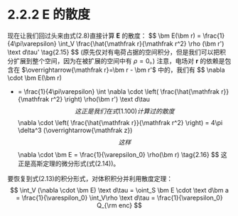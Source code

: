 # 2.2.2 $\bm E$ 的散度

现在让我们回过头来由式(2.8)直接计算 $\bm E$ 的散度：
$$
  \bm E(\bm r)
  = \frac{1}{4\pi\varepsilon} \int_V \frac{\hat{\mathfrak r}{\mathfrak r^2} \rho (\bm r') \text d\tau'
  \tag{2.15}
$$
(原先仅对有电荷占据的空间积分，但是我们可以把积分扩展到整个空间，因为在被扩展的空间中有 $\rho =0$。)
注意，电场对 $\bm r$ 的依赖是包含在 $\overrightarrow{\mathfrak r}=\bm r - \bm r'$ 中的，我们有
$$
  \nabla \cdot \bm E(\bm r)
  - = \frac{1}{4\pi\varepsilon} \int \nabla \cdot \left( \frac{\hat{\mathfrak r}}{\mathfrak r^2} \right) \rho(\bm r') \text d\tau
$$
这正是我们在式(1.100)计算过的散度
$$
  \nabla \cdot \left( \frac{\hat{\mathfrak r}}{\mathfrak r^2} \right) = 4\pi \delta^3 (\overrightarrow{\mathfrak z})
$$
这样
$$
  \nabla \cdot \bm E = \frac{1}{\varepsilon_0} \rho(\bm r)
  \tag{2.16}
$$
这正是高斯定理的微分形式(式(2.14))。

要恢复到式(2.13)的积分形式，对体积积分并利用散度定理：
$$
  \int_V (\nabla \cdot \bm E) \text d\tau = \oint_S \bm E \cdot \text d\bm a = \frac{1}{\varespilon_0} \int_V\rho \text d\tau = \frac{1}{\varepsilon_0} Q_{\rm enc}
$$
